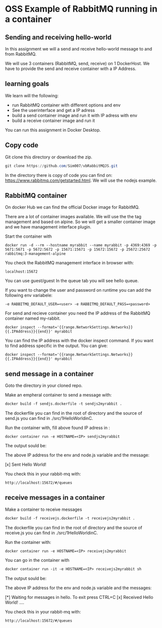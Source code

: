 # OSS Example of RabbitMQ running in a container

## Sending and receiving hello-world
In this assignment we will a send and receive hello-world message to and from RabbitMQ.

We will use 3 containers (RabbitMQ, send, receive) on 1 DockerHost.
We have to provide the send and receive container with a IP Address.

## learning goals
We learn will the following:
- run RabbitMQ container with different options and env
- See the userinterface and get a IP adress 
- build a send container image and run it with IP adress with env
- build a receive container image and run it

You can run this assignment in Docker Desktop.

## Copy code
Git clone this directory or download the zip.
``` powershell
git clone https://github.com/Sim007/vbRabbitMQJS.git
```
In the directory there is copy of code you can find on:
https://www.rabbitmq.com/getstarted.html. We will use the nodejs example.

## RabbitMQ container
On docker Hub we can find the official Docker image for RabbitMQ.

There are a lot of container images available. We will use the the tag management and based on alpine. So we will get a smaller container image and we have management interface plugin.

Start the container with
``` 
docker run -d --rm --hostname myrabbit --name myrabbit -p 4369:4369 -p 5671:5671 -p 5672:5672 -p 15671:15671 -p 15672:15672 -p 25672:25672 rabbitmq:3-management-alpine
```
You check the RabbitMQ management interface in browser with:

```
localhost:15672
```
You can use guest/guest
In the queue tab you will see hello queue.

If you want to change the user and password on runtime you can add the following env variabele:

```
-e RABBITMQ_DEFAULT_USER=<user> -e RABBITMQ_DEFAULT_PASS=<password>
```

For send and recieve container you need the IP address of the RabbitMQ container named my-rabbit.

```
docker inspect --format='{{range.NetworkSettings.Networks}}{{.IPAddress}}{{end}}' myrabbit
```

You can find the IP address with the docker inspect command.
If you want to find address specific in the output. You can give:  
```
docker inspect --format='{{range.NetworkSettings.Networks}}{{.IPAddress}}{{end}}' myrabbit
```

## send message in a container
Goto the directory in your cloned repo.

Make an empheral container to send a message with:
``` dockerfile
docker build -f sendjs.dockerfile -t sendjs2myrabbit .
```
The dockerfile you can find in the root of directory and the source of send.js you can find in ./src/1HelloWorldinC.

Run the container with, fill above found IP adress in <IP>:
``` docker
docker container run -e HOSTNAME=<IP> sendjs2myrabbit
```
The output sould be:

The above IP address for the env and node.js variable and the message:

[x] Sent Hello World!

You check this in your rabbit-mq with:
``` 
http://localhost:15672/#/queues
```

## receive messages in a container
Make a container to receive messages
``` dockerfile
docker build -f receivejs.dockerfile -t receivejs2myrabbit .
```
The dockerfile you can find in the root of directory and the source of receive.js you can find in ./src/1HelloWorldinC.

Run the container with:
``` docker
docker container run -e HOSTNAME=<IP> receivejs2myrabbit
```
You can go in the container with
``` dockerfile
docker container run -it -e HOSTNAME=<IP> receivejs2myrabbit sh
```
The output sould be:

The above IP address for the env and node.js variable and the messages:

[*] Waiting for messages in hello. To exit press CTRL+C
[x] Received Hello World!
....

You check this in your rabbit-mq with:
``` Docker
http://localhost:15672/#/queues
```





